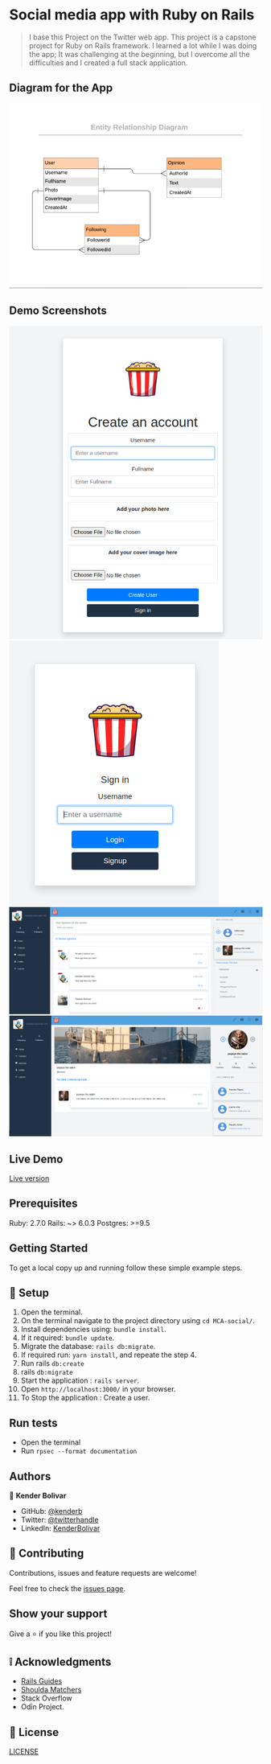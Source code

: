 # Social media app with Ruby on Rails

> I base this Project on the Twitter web app. This project is a capstone project for Ruby on Rails framework. I learned a lot while I was doing the app; It was challenging at the beginning, but I overcome all the difficulties and I created a full stack application.

## Diagram for the App

![screenshot](./docs/Diagram_social_media_image.png)

## Demo Screenshots

![screenshot](./docs/screenshot.png)
![screenshot](./docs/screenshot2.png)
![screenshot](./docs/screenshot3.png)
![screenshot](./docs/screenshot4.png)

## Live Demo

[Live version](https://glacial-cove-94894.herokuapp.com/)

## Prerequisites

Ruby: 2.7.0
Rails: ~> 6.0.3
Postgres: >=9.5

## Getting Started

To get a local copy up and running follow these simple example steps.

## 📝 Setup

1. Open the terminal.
2. On the terminal navigate to the project directory using `cd MCA-social/`.
3. Install dependencies using: `bundle install`.
3. If it required: `bundle update`.
4. Migrate the database: `rails db:migrate`.
5. If required run: `yarn install`, and repeate the step 4.
6. Run rails `db:create`
7. rails `db:migrate`
8. Start the application : `rails server`.
9. Open `http://localhost:3000/` in your browser.
10. To Stop the application : Create a user.

## Run tests

- Open the terminal
- Run `rpsec --format documentation`

## Authors

👤 **Kender Bolivar**

- GitHub: [@kenderb](https://github.com/ken)
- Twitter: [@twitterhandle](https://twitter.com/KBTarts )
- LinkedIn: [KenderBolivar](https://www.linkedin.com/in/kender-bolivar-1736086b/ )


## 🤝 Contributing

Contributions, issues and feature requests are welcome!

Feel free to check the [issues page](issues/).

## Show your support

Give a ⭐️ if you like this project!

## :grey_exclamation: Acknowledgments

- [Rails Guides](https://guides.rubyonrails.org/)
- [Shoulda Matchers](https://matchers.shoulda.io/docs/v4.4.1/index.html)
- Stack Overflow
- Odin Project.

## 📝 License

[LICENSE](LICENSE)
